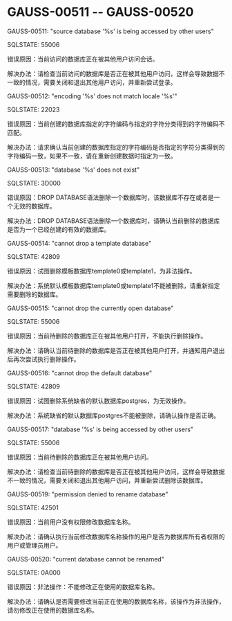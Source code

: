 # GAUSS-00511 -- GAUSS-00520<a name="ZH-CN_TOPIC_0302072908"></a>

GAUSS-00511: "source database '%s' is being accessed by other users"

SQLSTATE: 55006

错误原因：当前访问的数据库正在被其他用户访问会话。

解决办法：请检查当前访问的数据库是否正在被其他用户访问，这样会导致数据不一致的情况，需要关闭和退出其他用户访问，并重新尝试登录。

GAUSS-00512: "encoding '%s' does not match locale '%s'"

SQLSTATE: 22023

错误原因：当前创建的数据库指定的字符编码与指定的字符分类得到的字符编码不匹配。

解决办法：请求确认当前创建的数据库指定的字符编码是否指定的字符分类得到的字符编码一致，如果不一致，请在重新创建数据时指定为一致。

GAUSS-00513: "database '%s' does not exist"

SQLSTATE: 3D000

错误原因：DROP DATABASE语法删除一个数据库时，该数据库不存在或者是一个无效的数据库。

解决办法：DROP DATABASE语法删除一个数据库时，请确认当前删除的数据库是否为一个已经创建的有效的数据库。

GAUSS-00514: "cannot drop a template database"

SQLSTATE: 42809

错误原因：试图删除模板数据库template0或template1，为非法操作。

解决办法：系统默认模板数据库template0或template1不能被删除，请重新指定需要删除的数据库。

GAUSS-00515: "cannot drop the currently open database"

SQLSTATE: 55006

错误原因：当前待删除的数据库正在被其他用户打开，不能执行删除操作。

解决办法：请确认当前待删除的数据库是否正在被其他用户打开，并通知用户退出后再次尝试执行删除操作。

GAUSS-00516: "cannot drop the default database"

SQLSTATE: 42809

错误原因：试图删除系统缺省的默认数据库postgres，为无效操作。

解决办法：系统缺省的默认数据库postgres不能被删除，请确认操作是否正确。

GAUSS-00517: "database '%s' is being accessed by other users"

SQLSTATE: 55006

错误原因：当前待删除的数据库正在被其他用户访问。

解决办法：请检查当前待删除的数据库是否正在被其他用户访问，这样会导致数据不一致的情况，需要关闭和退出其他用户访问，并重新尝试删除该数据库。

GAUSS-00519: "permission denied to rename database"

SQLSTATE: 42501

错误原因：当前用户没有权限修改数据库名称。

解决办法：请确认执行当前修改数据库名称操作的用户是否为数据库所有者权限的用户或管理员用户。

GAUSS-00520: "current database cannot be renamed"

SQLSTATE: 0A000

错误原因：非法操作：不能修改正在使用的数据库名称。

解决办法：请确认是否需要修改当前正在使用的数据库名称，该操作为非法操作，请勿修改正在使用的数据库名称。
